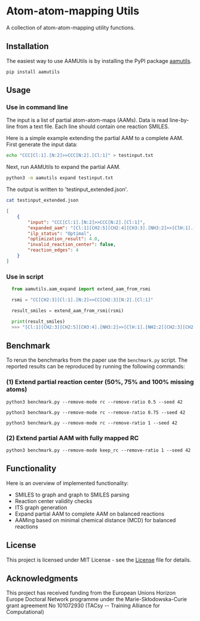 # Atom-atom-mapping Utils

A collection of atom-atom-mapping utility functions. 

## Installation

The easiest way to use AAMUtils is by installing the PyPI package
[aamutils](https://pypi.org/project/aamutils/).

```
pip install aamutils
```

## Usage

### Use in command line

The input is a list of partial atom-atom-maps (AAMs). Data is read line-by-line
from a text file. Each line should contain one reaction SMILES.

Here is a simple example extending the partial AAM to a complete AAM. First
generate the input data:

```bash
echo "CCC[Cl:1].[N:2]>>CCC[N:2].[Cl:1]" > testinput.txt
```

Next, run AAMUtils to expand the partial AAM. 

```bash 
python3 -m aamutils expand testinput.txt
```

The output is written to 'testinput_extended.json'. 

```bash 
cat testinput_extended.json 
```

```json 
[
    {
        "input": "CCC[Cl:1].[N:2]>>CCC[N:2].[Cl:1]",
        "expanded_aam": "[Cl:1][CH2:5][CH2:4][CH3:3].[NH3:2]>>[ClH:1].[NH2:2][CH2:3][CH2:4][CH3:5]",
        "ilp_status": "Optimal",
        "optimization_result": 4.0,
        "invalid_reaction_center": false,
        "reaction_edges": 4
    }
]
```
### Use in script
  ```python
    from aamutils.aam_expand import extend_aam_from_rsmi

    rsmi = "CC[CH2:3][Cl:1].[N:2]>>CC[CH2:3][N:2].[Cl:1]"

    result_smiles = extend_aam_from_rsmi(rsmi)

    print(result_smiles)
    >>> "[Cl:1][CH2:3][CH2:5][CH3:4].[NH3:2]>>[ClH:1].[NH2:2][CH2:3][CH2:5][CH3:4]"
```

## Benchmark

To rerun the benchmarks from the paper use the ``benchmark.py`` script. The
reported results can be reproduced by running the following commands:

### (1) Extend partial reaction center (50%, 75% and 100% missing atoms)  

```
python3 benchmark.py --remove-mode rc --remove-ratio 0.5 --seed 42
```
```
python3 benchmark.py --remove-mode rc --remove-ratio 0.75 --seed 42
```
```
python3 benchmark.py --remove-mode rc --remove-ratio 1 --seed 42
```

### (2) Extend partial AAM with fully mapped RC 
```
python3 benchmark.py --remove-mode keep_rc --remove-ratio 1 --seed 42
```


## Functionality
Here is an overview of implemented functionality:

- SMILES to graph and graph to SMILES parsing
- Reaction center validity checks
- ITS graph generation
- Expand partial AAM to complete AAM on balanced reactions
- AAMing based on minimal chemical distance (MCD) for balanced reactions

## License

This project is licensed under MIT License - see the [License](LICENSE) file
for details.

## Acknowledgments

This project has received funding from the European Unions Horizon Europe
Doctoral Network programme under the Marie-Skłodowska-Curie grant agreement No
101072930 (TACsy -- Training Alliance for Computational)
